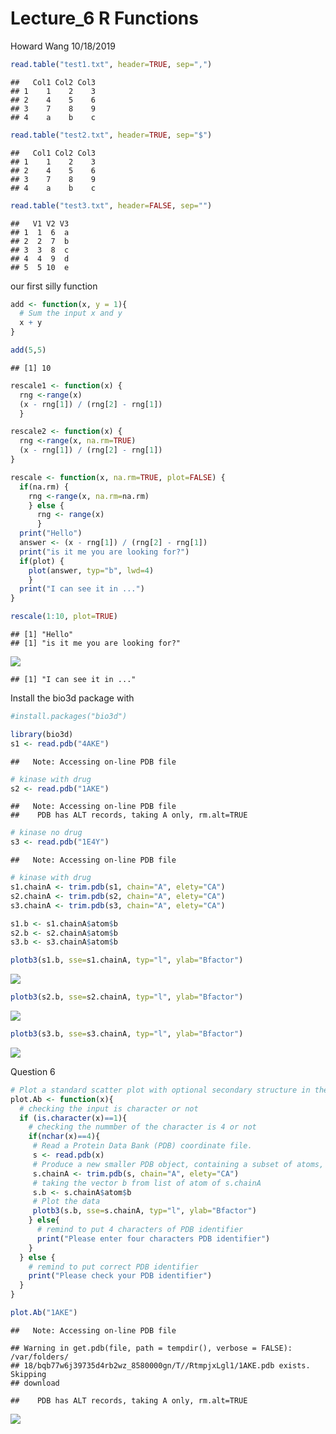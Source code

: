 Lecture\_6 R Functions
================
Howard Wang
10/18/2019

``` r
read.table("test1.txt", header=TRUE, sep=",")
```

    ##   Col1 Col2 Col3
    ## 1    1    2    3
    ## 2    4    5    6
    ## 3    7    8    9
    ## 4    a    b    c

``` r
read.table("test2.txt", header=TRUE, sep="$")
```

    ##   Col1 Col2 Col3
    ## 1    1    2    3
    ## 2    4    5    6
    ## 3    7    8    9
    ## 4    a    b    c

``` r
read.table("test3.txt", header=FALSE, sep="")
```

    ##   V1 V2 V3
    ## 1  1  6  a
    ## 2  2  7  b
    ## 3  3  8  c
    ## 4  4  9  d
    ## 5  5 10  e

our first silly function

``` r
add <- function(x, y = 1){
  # Sum the input x and y
  x + y
}
```

``` r
add(5,5)
```

    ## [1] 10

``` r
rescale1 <- function(x) {
  rng <-range(x) 
  (x - rng[1]) / (rng[2] - rng[1]) 
  }
```

``` r
rescale2 <- function(x) { 
  rng <-range(x, na.rm=TRUE) 
  (x - rng[1]) / (rng[2] - rng[1]) 
}
```

``` r
rescale <- function(x, na.rm=TRUE, plot=FALSE) {
  if(na.rm) { 
    rng <-range(x, na.rm=na.rm) 
    } else { 
      rng <- range(x)
      } 
  print("Hello") 
  answer <- (x - rng[1]) / (rng[2] - rng[1]) 
  print("is it me you are looking for?") 
  if(plot) { 
    plot(answer, typ="b", lwd=4) 
    } 
  print("I can see it in ...")
}
```

``` r
rescale(1:10, plot=TRUE)
```

    ## [1] "Hello"
    ## [1] "is it me you are looking for?"

![](Lecture_6_files/figure-gfm/unnamed-chunk-7-1.png)<!-- -->

    ## [1] "I can see it in ..."

Install the bio3d package with

``` r
#install.packages("bio3d")
```

``` r
library(bio3d)
s1 <- read.pdb("4AKE")
```

    ##   Note: Accessing on-line PDB file

``` r
# kinase with drug
s2 <- read.pdb("1AKE")
```

    ##   Note: Accessing on-line PDB file
    ##    PDB has ALT records, taking A only, rm.alt=TRUE

``` r
# kinase no drug
s3 <- read.pdb("1E4Y")
```

    ##   Note: Accessing on-line PDB file

``` r
# kinase with drug
s1.chainA <- trim.pdb(s1, chain="A", elety="CA")
s2.chainA <- trim.pdb(s2, chain="A", elety="CA")
s3.chainA <- trim.pdb(s3, chain="A", elety="CA")

s1.b <- s1.chainA$atom$b
s2.b <- s2.chainA$atom$b
s3.b <- s3.chainA$atom$b

plotb3(s1.b, sse=s1.chainA, typ="l", ylab="Bfactor")
```

![](Lecture_6_files/figure-gfm/unnamed-chunk-9-1.png)<!-- -->

``` r
plotb3(s2.b, sse=s2.chainA, typ="l", ylab="Bfactor")
```

![](Lecture_6_files/figure-gfm/unnamed-chunk-9-2.png)<!-- -->

``` r
plotb3(s3.b, sse=s3.chainA, typ="l", ylab="Bfactor")
```

![](Lecture_6_files/figure-gfm/unnamed-chunk-9-3.png)<!-- -->

Question
6

``` r
# Plot a standard scatter plot with optional secondary structure in the marginal regions
plot.Ab <- function(x){
  # checking the input is character or not
  if (is.character(x)==1){
    # checking the nummber of the character is 4 or not
    if(nchar(x)==4){
     # Read a Protein Data Bank (PDB) coordinate file.
     s <- read.pdb(x)
     # Produce a new smaller PDB object, containing a subset of atoms, from a given      larger PDB object.
     s.chainA <- trim.pdb(s, chain="A", elety="CA")
     # taking the vector b from list of atom of s.chainA
     s.b <- s.chainA$atom$b
     # Plot the data
     plotb3(s.b, sse=s.chainA, typ="l", ylab="Bfactor")
    } else{
      # remind to put 4 characters of PDB identifier
      print("Please enter four characters PDB identifier")
    }
  } else {
    # remind to put correct PDB identifier
    print("Please check your PDB identifier")
  }
}
```

``` r
plot.Ab("1AKE")
```

    ##   Note: Accessing on-line PDB file

    ## Warning in get.pdb(file, path = tempdir(), verbose = FALSE): /var/folders/
    ## 18/bqb77w6j39735d4rb2wz_8580000gn/T//RtmpjxLgl1/1AKE.pdb exists. Skipping
    ## download

    ##    PDB has ALT records, taking A only, rm.alt=TRUE

![](Lecture_6_files/figure-gfm/unnamed-chunk-11-1.png)<!-- -->
